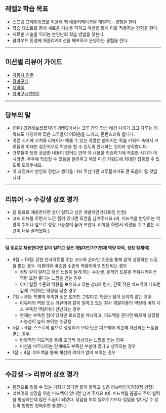 ## 레벨2 학습 목표

* 스프링 프레임워크를 이용해 웹 애플리케이션을 개발하는 경험을 한다.
* 학습 테스트를 통해 새로운 기술을 익히고 미션을 통해 이를 적용하는 경험을 한다.
* 새로운 기술을 익히는 본인만의 학습 방법을 찾는다.
* 클라우드 환경에 애플리케이션을 배포하고 운영하는 경험을 한다.

---

## 미션별 리뷰어 가이드

* [자동차 경주](./jwp-racingcar.md)
* [장바구니](./jwp-shopping-cart.md)
* [지하철](./jwp-subway.md)
* [장바구니(협업)](./jwp-shopping-order.md)

---

## 당부의 말

* (이미 경험해보셨겠지만) 레벨2에서는 크루 간의 학습 배경 차이가 크고 다루는 키워드도 다양하여 많은 크루들이 어려움을 느끼고, 혼란스러워 합니다.
* 이런 시기에 코치와 리뷰어가 해줄 수 있는 역할은 쏟아지는 학습 키워드 속에서 크루들이 최대한 점진적으로 학습을 할 수 있도록 안내하는 것이라 생각합니다.
* 크루들이 당장 궁금한 내용이 있어도 만약 이 내용을 학습하기에 적절한 시기가 아니라면, 추후에 학습할 수 있음을 알려주고 해당 미션 키워드에 최대한 집중할 수 있도록 도와주세요.
* 이 과정에서 본인의 경험과 생각을 나눠 주신다면 크루들에게도 큰 도움이 될 것입니다.

---

## 리뷰어 -> 수강생 상호 평가

* 팀 동료로 채용한다면 같이 일하고 싶은 개발자인가?(10점 만점)
* 코드 리뷰를 하면서 느낀 점이 있다면 의견을 남겨주세요.(예. 피드백을 반영하는 역량이 뛰어나 앞으로 성장 가능성이 높아 보인다. 리뷰를 하면서 의견을 주고 받는 시간이 너무 즐거웠다.)

---

#### 팀 동료로 채용한다면 같이 일하고 싶은 개발자인가?(현재 역량 파악, 성장 잠재력)

* 9점 ~ 10점: 강한 인사이트를 주는 코드와 온라인 토론을 통해 같이 성장하는 느낌을 받는 경우. 리뷰어와 비슷한 수준의 역량이라고 판단되는 경우
    * 정말 같이 일하고 싶은 느낌이 들게 하는 수강생. 온라인 토론을 커뮤니케이션 역량 또한 좋다는 느낌을 받는 경우
    * 이미 일정 수준의 역량을 보유하고 있는 상태이면서, 간혹 작은 피드백이 나오면 깊게 고민하는 역량을 갖춘 경우
* 7점 ~ 8점: 특별히 부족한 점은 없지만 그렇다고 특출난 점이 보이지 않는 경우
    * 리뷰어의 역량 또는 리뷰어와 같이 일하고 있는 회사 개발자들의 역량에 비해 다소 부족한 역량이라 판단되는 경우
    * 현재는 부족한 점이 있지만 로드맵을 제시하고, 피드백을 준다면 빠르게 성장할 가능성이 높아 보이는 수강생
* 5점 ~ 6점: 스스로의 힘으로 성장하기 보다 단순 피드백에 의존해 개선되는 느낌을 받는 경우.
    * 반복적인 피드백을 통해 조금씩 개선되는 느낌을 받는 경우
    * 미션을 마무리하는 단계에도 부족한 부분이 많다고 생각하는 경우
* 1점 ~ 4점: 피드백을 통해 개선의 여지가 없어 보이는 경우

---

## 수강생 -> 리뷰어 상호 평가

* 팀원으로 일할 수 있는 기회가 있다면 같이 일하고 싶은 리뷰어인가?(10점 만점)
* 리뷰어의 성장을 위한 피드백이 있다면 남겨 주세요.(예. 피드백을 꼼꼼히 주어 실력을 향상하는데 많은 도움이 되었다. 정답을 미리 알려주기보다 정답을 찾아갈 수 있도록 방향만 정해주면 좋겠다.)
